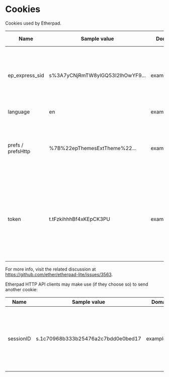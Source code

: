 # Cookies

Cookies used by Etherpad.

| Name            | Sample value                       | Domain      | Path | Expires/max-age | Http-only| Secure |  Usage description                                                                                                                                                                                                                                                                                                                                                                                                                                                                                                                                                                                                                                                                                                                                                                        |
|-----------------|------------------------------------|-------------|------|-----------------|----------|--------|-------------------------------------------------------------------------------------------------------------------------------------------------------------------------------------------------------------------------------------------------------------------------------------------------------------------------------------------------------------------------------------------------------------------------------------------------------------------------------------------------------------------------------------------------------------------------------------------------------------------------------------------------------------------------------------------------------------------------------------------------------------------------------------------|
|ep_express_sid      | s%3A7yCNjRmTW8ylGQ53I2IhOwYF9...   | example.org | /    | Session         | true     | true   | Session ID of the [Express web framework](https://expressjs.com). When Etherpad is behind a reverse proxy, and an administrator wants to use session stickiness, he may use this cookie. If you are behind a reverse proxy, please remember to set `trustProxy: true` in `settings.json`. Set in [webaccess.js#L131](https://github.com/ether/etherpad-lite/blob/01497aa399690e44393e91c19917d11d025df71b/src/node/hooks/express/webaccess.js#L131).                                                                                                                                                                                                                                                                                                                                      |
|language         | en                                 | example.org | /    | Session         | false    | true   | The language of the UI (e.g.: `en-GB`, `it`). Set in [pad_editor.js#L111](https://github.com/ether/etherpad-lite/blob/01497aa399690e44393e91c19917d11d025df71b/src/static/js/pad_editor.js#L111).                                                                                                                                                                                                                                                                                                                                                                                                                                                                                                                                                                                         |
|prefs / prefsHttp| %7B%22epThemesExtTheme%22...       | example.org | /p   | year 3000       | false    | true   | Client-side preferences (e.g.: font family, chat always visible, show authorship colors, ...). Set in [pad_cookie.js#L49](https://github.com/ether/etherpad-lite/blob/01497aa399690e44393e91c19917d11d025df71b/src/static/js/pad_cookie.js#L49). `prefs` is used if Etherpad is accessed over HTTPS, `prefsHttp` if accessed over HTTP. For more info see https://github.com/ether/etherpad-lite/issues/3179.                                                                                                                                                                                                                                                                                                                                                                             |
|token            | t.tFzkihhhBf4xKEpCK3PU             | example.org | /    | 60 days         | false    | true   | A random token representing the author, of the form `t.randomstring_of_lenght_20`. The random string is generated by the client, at ([pad.js#L55-L66](https://github.com/ether/etherpad-lite/blob/01497aa399690e44393e91c19917d11d025df71b/src/static/js/pad.js#L55-L66)). This cookie is always set by the client (at [pad.js#L153-L158](https://github.com/ether/etherpad-lite/blob/01497aa399690e44393e91c19917d11d025df71b/src/static/js/pad.js#L153-L158)) without any solicitation from the server. It is used for all the pads accessed via the web UI (not used for the HTTP API). On the server side, its value is accessed at [SecurityManager.js#L33](https://github.com/ether/etherpad-lite/blob/01497aa399690e44393e91c19917d11d025df71b/src/node/db/SecurityManager.js#L33).|

For more info, visit the related discussion at https://github.com/ether/etherpad-lite/issues/3563.

Etherpad HTTP API clients may make use (if they choose so) to send another cookie:

| Name            | Sample value                       | Domain      | Usage description                                                                                                                                                                                                                                                                                                                                                                                                                          |
|-----------------|------------------------------------|-------------|--------------------------------------------------------------------------------------------------------------------------------------------------------------------------------------------------------------------------------------------------------------------------------------------------------------------------------------------------------------------------------------------------------------------------------------------|
|sessionID        | s.1c70968b333b25476a2c7bdd0e0bed17 | example.org | Sessions can be created between a group and an author. This allows an author to access more than one group. The sessionID will be set as a cookie to the client and is valid until a certain date. The session cookie can also contain multiple comma-separated sessionIDs, allowing a user to edit pads in different groups at the same time. More info - https://github.com/ether/etherpad-lite/blob/develop/doc/api/http_api.md#session |
